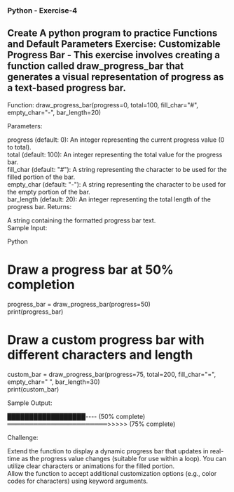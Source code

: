 ### Python - Exercise-4  

## Create A python program to practice Functions and Default Parameters Exercise: Customizable Progress Bar - This exercise involves creating a function called draw_progress_bar that generates a visual representation of progress as a text-based progress bar.

Function: draw_progress_bar(progress=0, total=100, fill_char="#", empty_char="-", bar_length=20)  

Parameters:  

progress (default: 0): An integer representing the current progress value (0 to total).  
total (default: 100): An integer representing the total value for the progress bar.  
fill_char (default: "#"): A string representing the character to be used for the filled portion of the bar.  
empty_char (default: "-"): A string representing the character to be used for the empty portion of the bar.  
bar_length (default: 20): An integer representing the total length of the progress bar.
Returns:  

A string containing the formatted progress bar text.  
Sample Input:  

Python  
# Draw a progress bar at 50% completion  
progress_bar = draw_progress_bar(progress=50)  
print(progress_bar)  

# Draw a custom progress bar with different characters and length  
custom_bar = draw_progress_bar(progress=75, total=200, fill_char="=", empty_char=" ", bar_length=30)  
print(custom_bar)  

Sample Output:  

██████████████████---- (50% complete)  
═══════════════════════>>>>> (75% complete)  

Challenge:  

Extend the function to display a dynamic progress bar that updates in real-time as the progress value   changes (suitable for use within a loop). You can utilize clear characters or animations for the filled portion.  
Allow the function to accept additional customization options (e.g., color codes for characters) using keyword arguments.  
